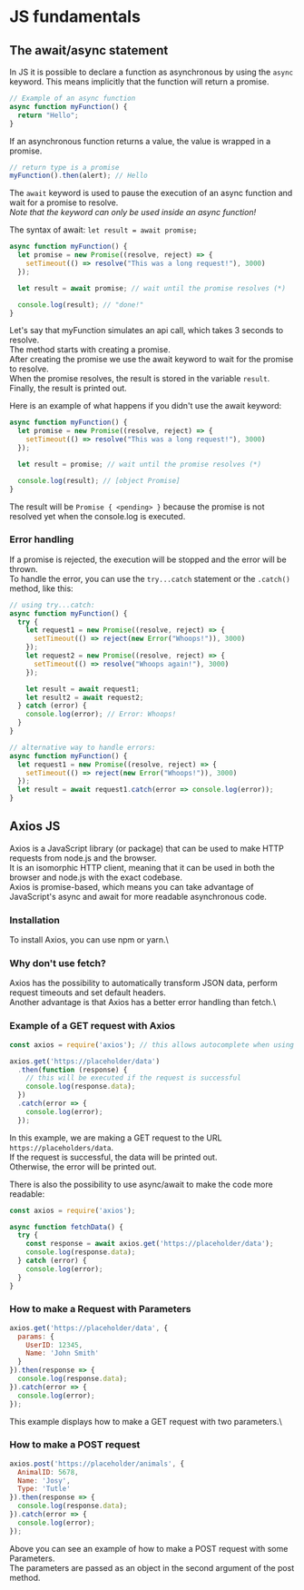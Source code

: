# JS fundamentals


## The await/async statement

In JS it is possible to declare a function as asynchronous by using the `async` keyword. 
This means implicitly that the function will return a promise. 

```js
// Example of an async function
async function myFunction() {
  return "Hello";
}
```

If an asynchronous function returns a value, the value is wrapped in a promise. 

```js
// return type is a promise
myFunction().then(alert); // Hello
``` 

The `await` keyword is used to pause the execution of an async function and wait for a promise to resolve.\
<i>Note that the keyword can only be used inside an async function!</i>

The syntax of await:
`let result = await promise;`

```js
async function myFunction() {
  let promise = new Promise((resolve, reject) => {
    setTimeout(() => resolve("This was a long request!"), 3000)
  });

  let result = await promise; // wait until the promise resolves (*)

  console.log(result); // "done!"
}
```
Let's say that myFunction simulates an api call, which takes 3 seconds to resolve.\
The method starts with creating a promise.\
After creating the promise we use the await keyword to wait for the promise to resolve.\
When the promise resolves, the result is stored in the variable `result`.\
Finally, the result is printed out. 

Here is an example of what happens if you didn't use the await keyword:

```js
async function myFunction() {
  let promise = new Promise((resolve, reject) => {
    setTimeout(() => resolve("This was a long request!"), 3000)
  });

  let result = promise; // wait until the promise resolves (*)

  console.log(result); // [object Promise]
}
```
The result will be `Promise { <pending> }` because the promise is not resolved yet when the console.log is executed.

### Error handling
If a promise is rejected, the execution will be stopped and the error will be thrown.\
To handle the error, you can use the `try...catch` statement or the `.catch()` method, like this:

```js
// using try...catch:
async function myFunction() {
  try {
    let request1 = new Promise((resolve, reject) => {
      setTimeout(() => reject(new Error("Whoops!")), 3000)
    });
    let request2 = new Promise((resolve, reject) => {
      setTimeout(() => resolve("Whoops again!"), 3000)
    });

    let result = await request1;
    let result2 = await request2;
  } catch (error) {
    console.log(error); // Error: Whoops!
  }
}

// alternative way to handle errors:
async function myFunction() {
  let request1 = new Promise((resolve, reject) => {
    setTimeout(() => reject(new Error("Whoops!")), 3000)
  });  
  let result = await request1.catch(error => console.log(error));
}
```

## Axios JS
Axios is a JavaScript library (or package) that can be used to make HTTP requests from node.js and the browser.\
It is an isomorphic HTTP client, meaning that it can be used in both the browser and node.js with the exact codebase.\
Axios is promise-based, which means you can take advantage of JavaScript's async and await for more readable asynchronous code.

### Installation                                                                                                                   
To install Axios, you can use npm or yarn.\

### Why don't use fetch?
Axios has the possibility to automatically transform JSON data, perform request timeouts and set default headers.\
Another advantage is that Axios has a better error handling than fetch.\

### Example of a GET request with Axios
```js
const axios = require('axios'); // this allows autocomplete when using axios.<method>

axios.get('https://placeholder/data')
  .then(function (response) {
    // this will be executed if the request is successful
    console.log(response.data);
  })
  .catch(error => {
    console.log(error);
  });
```
In this example, we are making a GET request to the URL `https://placeholders/data`.\
If the request is successful, the data will be printed out.\
Otherwise, the error will be printed out.

There is also the possibility to use async/await to make the code more readable:
```js
const axios = require('axios');

async function fetchData() {
  try {
    const response = await axios.get('https://placeholder/data');
    console.log(response.data);
  } catch (error) {
    console.log(error);
  }
}
```

### How to make a Request with Parameters
```js
axios.get('https://placeholder/data', {
  params: {
    UserID: 12345,
    Name: 'John Smith' 
  }
}).then(response => {
  console.log(response.data);
}).catch(error => {
  console.log(error);
});
```
This example displays how to make a GET request with two parameters.\

### How to make a POST request
```js
axios.post('https://placeholder/animals', {
  AnimalID: 5678,
  Name: 'Josy',
  Type: 'Tutle'
}).then(response => {
  console.log(response.data);
}).catch(error => {
  console.log(error);
});
```
Above you can see an example of how to make a POST request with some Parameters.\
The parameters are passed as an object in the second argument of the post method.
